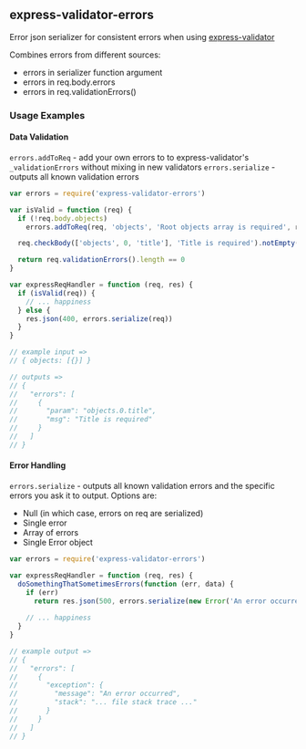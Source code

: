 ## express-validator-errors

Error json serializer for consistent errors when using [express-validator](https://github.com/ctavan/express-validator)

Combines errors from different sources:
- errors in serializer function argument
- errors in req.body.errors
- errors in req.validationErrors()

### Usage Examples

#### Data Validation

`errors.addToReq` - add your own errors to to express-validator's `_validationErrors` without mixing in new validators
`errors.serialize` - outputs all known validation errors

```js
var errors = require('express-validator-errors')

var isValid = function (req) {
  if (!req.body.objects)
    errors.addToReq(req, 'objects', 'Root objects array is required', req.body)

  req.checkBody(['objects', 0, 'title'], 'Title is required').notEmpty()

  return req.validationErrors().length == 0
}

var expressReqHandler = function (req, res) {
  if (isValid(req)) {
    // ... happiness
  } else {
    res.json(400, errors.serialize(req))
  }
}

// example input =>
// { objects: [{}] }

// outputs =>
// { 
//   "errors": [
//     {
//       "param": "objects.0.title",
//       "msg": "Title is required"
//     }
//   ]
// }

```

#### Error Handling

`errors.serialize` - outputs all known validation errors and the specific errors you ask it to output.  Options are:
- Null (in which case, errors on req are serialized)
- Single error
- Array of errors
- Single Error object

```js
var errors = require('express-validator-errors')

var expressReqHandler = function (req, res) {
  doSomethingThatSometimesErrors(function (err, data) {
    if (err) 
      return res.json(500, errors.serialize(new Error('An error occurred'), req(
    
    // ... happiness
  }
}

// example output =>
// { 
//   "errors": [
//     { 
//       "exception": {
//         "message": "An error occurred",
//         "stack": "... file stack trace ..."
//       }
//     }
//   ]
// }
```